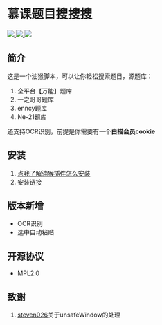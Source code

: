 # 慕课题目搜搜搜
<a href="https://greasyfork.org/zh-CN/scripts/456832-%E6%85%95%E8%AF%BE%E9%A2%98%E7%9B%AE%E6%90%9C%E6%90%9C%E6%90%9C">
<img src="https://img.shields.io/badge/GreasyFork-v1.2.1-black.svg">
</a>  
<a href="https://github.com/LiWeny16/MoocQsearchSS/blob/main/LICENSE">
<img src="https://img.shields.io/badge/LICENSE-MPL2.0-pink.svg">
</a>  
<a href="https://github.com/LiWeny16/MoocQsearchSS">
<img src="https://img.shields.io/badge/Link-Github-2.svg">
</a>

## 简介
这是一个油猴脚本，可以让你轻松搜索题目，源题库：
1. 全平台【万能】题库
2. 一之哥哥题库
3. enncy题库  
4. Ne-21题库

还支持OCR识别，前提是你需要有一个**白描会员cookie**

## 安装

1. [点我了解油猴插件怎么安装](https://greasyfork.org/zh-CN/help/installing-user-scripts)
2. [安装链接](https://greasyfork.org/zh-CN/scripts/456832-%E6%85%95%E8%AF%BE%E9%A2%98%E7%9B%AE%E6%90%9C%E6%90%9C%E6%90%9C)

## 版本新增

+ OCR识别
+ 选中自动粘贴

## 开源协议

+ MPL2.0

## 致谢
1. [steven026](https://bbs.tampermonkey.net.cn/space-uid-55086.html)关于unsafeWindow的处理